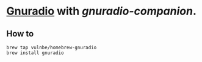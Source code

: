 # [Gnuradio](https://github.com/gnuradio/gnuradio) with _gnuradio-companion_.

## How to

```
brew tap vulnbe/homebrew-gnuradio
brew install gnuradio
```
